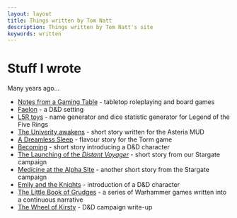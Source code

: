 ```yaml
---
layout: layout
title: Things written by Tom Natt
description: Things written by Tom Natt's site
keywords: written
---
```


# Stuff I wrote

Many years ago...

* [Notes from a Gaming Table](https://notesfromagamingtable.blogspot.co.uk/) - tabletop roleplaying and board games
* [Faelon](https://wiki.bath.ac.uk/display/faelon/) - a D&D setting
* [L5R toys](/rpg/l5r) - name generator and dice statistic generator for Legend of the Five Rings
* [The Univerity awakens](/rpg/university) - short story written for the Asteria MUD
* [A Dreamless Sleep](/rpg/trask) - flavour story for the Torm game
* [Becoming](/rpg/shell) - short story introducing a D&D character
* [The Launching of the <i>Distant Voyager</i>](/rpg/boatlaunch) - short story from our Stargate campaign
* [Medicine at the Alpha Site](/rpg/medicine) - another short story from the Stargate campaign
* [Emily and the Knights](/rpg/emily) - introduction of a D&D character
* [The Little Book of Grudges](https://littlebookofgrudges.blogspot.co.uk/) - a series of Warhammer games written into a continuous narrative
* [The Wheel of Kirsty](https://www.thefreekhouse.com/rpg/wheelofkirsty/) - D&D campaign write-up

